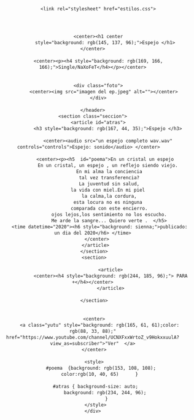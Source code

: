 <html lang="es">
<header> 
    <link rel="stylesheet" href="estilos.css">
    <title>single Espejos</title>
    <meta charset="UTF-8">
      <meta name="descrpcion " content="musica, espejos.">
       <meta name="autor"content="NaXoFeT"
        
        <link rel="stylesheet" href="estilos.css">
</header> 
   

   
               
<body>
    <div class="agrupar">
        <header>
        
        <center><h1 center
             style="background: rgb(145, 137, 96);">Espejo </h1>    </center>
        
        <center><p><h4 style="background: rgb(169, 166, 166);">Single/NaXoFeT</h4></p></center>
         
        
        <div class="foto">
            <center><img src="imagen del ep.jpeg" alt=""></center>
        </div>
             
    </header>
    <section class="seccion">
        <article id="atras">
               <h3 style="background: rgb(167, 44, 35);">Espejo </h3>
          
               <center><audio src="un espejo completo wav.wav" controls="controls">Espejo: sonido</audio> </center>   
     
             <center><p><h5  id="poema">En un cristal un espejo
                En un cristal, un espejo , un reflejo siendo viejo. 
                En mi alma la conciencia
                tal vez transferencia?
                La juventud sin salud,
               la vida con miel.En mi piel
                la calma,la cordura,
                esta locura no es ninguna 
                comparada con este encierro.
                ojos lejos,los sentimiento no los escucho.
                Me arde la sangre... Quiero verte .  </h5>
         <time datetime="2020"><h6 style="background: sienna;">publicado: un dia del 2020</h6> </time>
               </center>        
      </article>
     </section>
     <section>
        
                 <article>
                 <center><h4 style="background: rgb(244, 185, 96);"> PARA +</h4></center>
                 </article>
     
     </section>
     
     
     <center>
         <a class="yutu" style="background: rgb(165, 61, 61);color: rgb(88, 33, 88);" href="https://www.youtube.com/channel/UCNXFxxWrtoZ_v9HokxxuulA?view_as=subscriber">"Ver"  </a>
     </center>
     
     <style>
          #poema  {background: rgb(153, 108, 108);
         color:rgb(10, 40, 65)      }
         
         #atras { background-size: auto;   
             background: rgb(234, 244, 96);
              }
      </style>
    </div>
</body>
</html>


